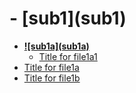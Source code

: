 <!-- generated by markdown-notes-tree -->

# - \[sub1]\(sub1)

<!-- optional markdown-notes-tree directory description starts here -->

<!-- optional markdown-notes-tree directory description ends here -->

- [**!\[sub1a\]\(sub1a)**](!\[sub1a]\(sub1a\))
    - [Title for file1a1](!\[sub1a]\(sub1a\)/file1a1.md)
- [Title for file1a](file1a.md)
- [Title for file1b](file1b.md)
